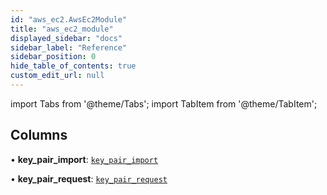 ```yaml
---
id: "aws_ec2.AwsEc2Module"
title: "aws_ec2_module"
displayed_sidebar: "docs"
sidebar_label: "Reference"
sidebar_position: 0
hide_table_of_contents: true
custom_edit_url: null
---
```


import Tabs from '@theme/Tabs';
import TabItem from '@theme/TabItem';

## Columns

• **key\_pair\_import**: [`key_pair_import`](aws_ec2_rpcs_import.KeyPairImportRpc.md)

• **key\_pair\_request**: [`key_pair_request`](aws_ec2_rpcs_request.KeyPairRequestRpc.md)
